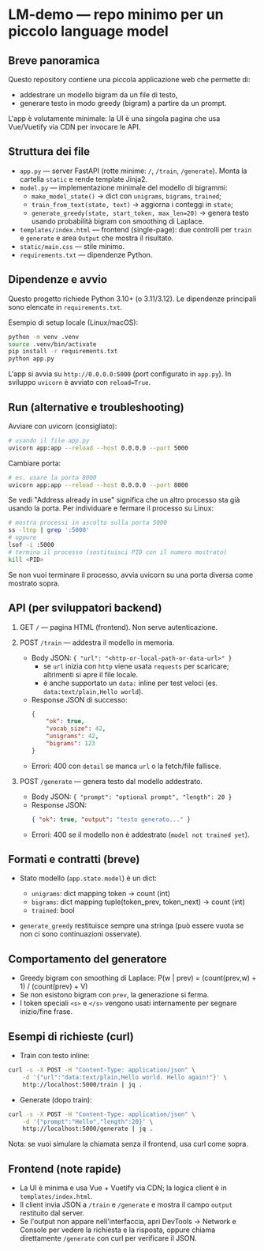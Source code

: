 LM-demo — repo minimo per un piccolo language model
===========================================================

Breve panoramica
----------------
Questo repository contiene una piccola applicazione web che permette di:
- addestrare un modello bigram da un file di testo,
- generare testo in modo greedy (bigram) a partire da un prompt.

L'app è volutamente minimale: la UI è una singola pagina che usa Vue/Vuetify via CDN per invocare le API.

Struttura dei file
------------------
- `app.py` — server FastAPI (rotte minime: `/`, `/train`, `/generate`). Monta la cartella `static` e rende template Jinja2.
- `model.py` — implementazione minimale del modello di bigrammi:
	- `make_model_state()` -> dict con `unigrams`, `bigrams`, `trained`;
	- `train_from_text(state, text)` -> aggiorna i conteggi in `state`;
	- `generate_greedy(state, start_token, max_len=20)` -> genera testo usando probabilità bigram con smoothing di Laplace.
- `templates/index.html` — frontend (single-page): due controlli per `train` e `generate` e area `Output` che mostra il risultato.
- `static/main.css` — stile minimo.
- `requirements.txt` — dipendenze Python.

Dipendenze e avvio
------------------
Questo progetto richiede Python 3.10+ (o 3.11/3.12). Le dipendenze principali sono elencate in `requirements.txt`.

Esempio di setup locale (Linux/macOS):

```bash
python -m venv .venv
source .venv/bin/activate
pip install -r requirements.txt
python app.py
```

L'app si avvia su `http://0.0.0.0:5000` (port configurato in `app.py`). In sviluppo `uvicorn` è avviato con `reload=True`.

Run (alternative e troubleshooting)
---------------------------------

Avviare con uvicorn (consigliato):

```bash
# usando il file app.py
uvicorn app:app --reload --host 0.0.0.0 --port 5000
```

Cambiare porta:

```bash
# es. usare la porta 8000
uvicorn app:app --reload --host 0.0.0.0 --port 8000
```

Se vedi "Address already in use" significa che un altro processo sta già usando la porta. Per individuare e fermare il processo su Linux:

```bash
# mostra processi in ascolto sulla porta 5000
ss -ltnp | grep ':5000'
# oppure
lsof -i :5000
# termina il processo (sostituisci PID con il numero mostrato)
kill <PID>
```

Se non vuoi terminare il processo, avvia uvicorn su una porta diversa come mostrato sopra.

API (per sviluppatori backend)
------------------------------
1) GET `/` — pagina HTML (frontend). Non serve autenticazione.

2) POST `/train` — addestra il modello in memoria.
	 - Body JSON: `{ "url": "<http-or-local-path-or-data-url>" }`
		 - se `url` inizia con `http` viene usata `requests` per scaricare; altrimenti si apre il file locale.
		 - è anche supportato un `data:` inline per test veloci (es. `data:text/plain,Hello world`).
	 - Response JSON di successo:
		 ```json
		 {
			 "ok": true,
			 "vocab_size": 42,
			 "unigrams": 42,
			 "bigrams": 123
		 }
		 ```
	 - Errori: 400 con `detail` se manca `url` o la fetch/file fallisce.

3) POST `/generate` — genera testo dal modello addestrato.
	 - Body JSON: `{ "prompt": "optional prompt", "length": 20 }`
	 - Response JSON:
		 ```json
		 { "ok": true, "output": "testo generato..." }
		 ```
	 - Errori: 400 se il modello non è addestrato (`model not trained yet`).

Formati e contratti (breve)
---------------------------
- Stato modello (`app.state.model`) è un dict:
	- `unigrams`: dict mapping token -> count (int)
	- `bigrams`: dict mapping tuple(token_prev, token_next) -> count (int)
	- `trained`: bool

- `generate_greedy` restituisce sempre una stringa (può essere vuota se non ci sono continuazioni osservate).

Comportamento del generatore
----------------------------
- Greedy bigram con smoothing di Laplace:
	P(w | prev) = (count(prev,w) + 1) / (count(prev) + V)
- Se non esistono bigram con `prev`, la generazione si ferma.
- I token speciali `<s>` e `</s>` vengono usati internamente per segnare inizio/fine frase.

Esempi di richieste (curl)
--------------------------
- Train con testo inline:

```bash
curl -s -X POST -H "Content-Type: application/json" \
	-d '{"url":"data:text/plain,Hello world. Hello again!"}' \
	http://localhost:5000/train | jq .
```

- Generate (dopo train):

```bash
curl -s -X POST -H "Content-Type: application/json" \
	-d '{"prompt":"Hello","length":20}' \
	http://localhost:5000/generate | jq .
```

Nota: se vuoi simulare la chiamata senza il frontend, usa curl come sopra.

Frontend (note rapide)
--------------------------------------------
- La UI è minima e usa Vue + Vuetify via CDN; la logica client è in `templates/index.html`.
- Il client invia JSON a `/train` e `/generate` e mostra il campo `output` restituito dal server.
- Se l'output non appare nell'interfaccia, apri DevTools → Network e Console per vedere la richiesta e la risposta, oppure chiama direttamente `/generate` con curl per verificare il JSON.


